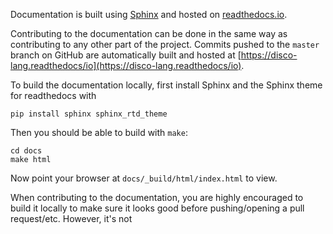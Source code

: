 Documentation is built using
[Sphinx](https://www.sphinx-doc.org/en/master/) and hosted on
[readthedocs.io](htts://readthedocs.io).

Contributing to the documentation can be done in the same way as
contributing to any other part of the project.  Commits pushed to the
`master` branch on GitHub are automatically built and hosted at [https://disco-lang.readthedocs/io](https://disco-lang.readthedocs/io).

To build the documentation locally, first install Sphinx and the
Sphinx theme for readthedocs with

    pip install sphinx sphinx_rtd_theme

Then you should be able to build with `make`:

    cd docs
    make html

Now point your browser at `docs/_build/html/index.html` to view.

When contributing to the documentation, you are highly encouraged to
build it locally to make sure it looks good before pushing/opening a
pull request/etc.  However, it's not 
